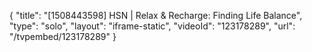 {
    "title": "[1508443598] HSN | Relax & Recharge: Finding Life Balance",
    "type": "solo",
    "layout": "iframe-static",
    "videoId": "123178289",
    "url": "\/tvpembed\/123178289"
}